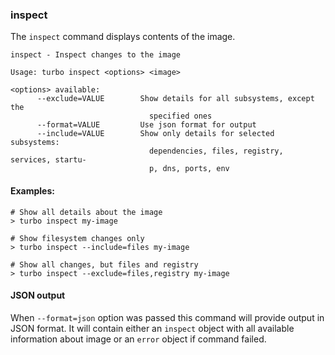 ### inspect

The `inspect` command displays contents of the image.

```
inspect - Inspect changes to the image

Usage: turbo inspect <options> <image>

<options> available:
      --exclude=VALUE        Show details for all subsystems, except the
                               specified ones
      --format=VALUE         Use json format for output
      --include=VALUE        Show only details for selected subsystems:
                               dependencies, files, registry, services, startu-
                               p, dns, ports, env
```

#### Examples:

```
# Show all details about the image
> turbo inspect my-image

# Show filesystem changes only
> turbo inspect --include=files my-image

# Show all changes, but files and registry
> turbo inspect --exclude=files,registry my-image
```

#### JSON output

When `--format=json` option was passed this command will provide output in JSON format. It will contain either an `inspect` object with all available information about image or an `error` object if command failed.